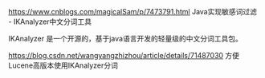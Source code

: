 


https://www.cnblogs.com/magicalSam/p/7473791.html
Java实现敏感词过滤 - IKAnalyzer中文分词工具

IKAnalyzer 是一个开源的，基于java语言开发的轻量级的中文分词工具包。




https://blog.csdn.net/wangyangzhizhou/article/details/71487030
方便Lucene高版本使用IKAnalyzer分词